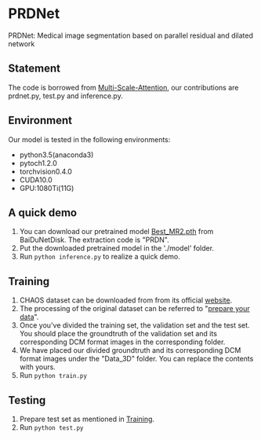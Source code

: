 # PRDNet
PRDNet: Medical image segmentation based on parallel residual and dilated network

## Statement
The code is borrowed from [Multi-Scale-Attention](https://github.com/sinAshish/Multi-Scale-Attention), our contributions are prdnet.py, test.py and inference.py.

## Environment
Our model is tested in the following environments:   
  * python3.5(anaconda3)
  * pytoch1.2.0
  * torchvision0.4.0
  * CUDA10.0
  * GPU:1080Ti(11G)


## A quick demo
1. You can download our pretrained model [Best_MR2.pth](https://pan.baidu.com/s/1SToITGqAHMPrTLqrGiq5YQ) from BaiDuNetDisk. The extraction code is "PRDN".
2. Put the downloaded pretrained model in the './model' folder.
3. Run ```python inference.py``` to realize a quick demo.

## Training
1. CHAOS dataset can be downloaded from from its official [website](https://chaos.grand-challenge.org/).
2. The processing of the original dataset can be referred to "[prepare your data](https://github.com/sinAshish/Multi-Scale-Attention)".
3. Once you've divided the training set, the validation set and the test set. You should place the groundtruth of the validation set and its corresponding DCM format images in the corresponding folder. 
4. We have placed our divided groundtruth and its corresponding DCM format images under the "Data_3D" folder. You can replace the contents with yours.
5. Run ```python train.py```

## Testing
1. Prepare test set as mentioned in [Training](#Training).
2. Run ```python test.py``` 
